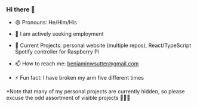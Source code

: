 ### Hi there 👋

- 😄 Pronouns: He/Him/His

- 🔭 I am actively seeking employment

- 🌱 Current Projects: personal website (multiple repos), React/TypeScript Spotify controller for Raspberry Pi

- 📫 How to reach me: benjaminwsutter@gmail.com

- ⚡ Fun fact: I have broken my arm five different times

*Note that many of my personal projects are currently hidden, so please excuse the odd assortment of visible projects 💯💯💯
